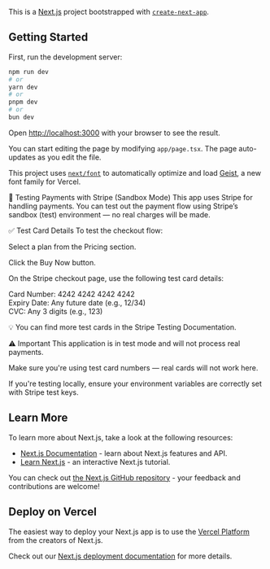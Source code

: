 This is a [Next.js](https://nextjs.org) project bootstrapped with [`create-next-app`](https://nextjs.org/docs/app/api-reference/cli/create-next-app).

## Getting Started

First, run the development server:

```bash
npm run dev
# or
yarn dev
# or
pnpm dev
# or
bun dev
```

Open [http://localhost:3000](http://localhost:3000) with your browser to see the result.

You can start editing the page by modifying `app/page.tsx`. The page auto-updates as you edit the file.

This project uses [`next/font`](https://nextjs.org/docs/app/building-your-application/optimizing/fonts) to automatically optimize and load [Geist](https://vercel.com/font), a new font family for Vercel.

🧪 Testing Payments with Stripe (Sandbox Mode)
This app uses Stripe for handling payments. You can test out the payment flow using Stripe’s sandbox (test) environment — no real charges will be made.

✅ Test Card Details
To test the checkout flow:

Select a plan from the Pricing section.

Click the Buy Now button.

On the Stripe checkout page, use the following test card details:

Card Number: 4242 4242 4242 4242  
Expiry Date: Any future date (e.g., 12/34)  
CVC: Any 3 digits (e.g., 123)

💡 You can find more test cards in the Stripe Testing Documentation.

⚠️ Important
This application is in test mode and will not process real payments.

Make sure you're using test card numbers — real cards will not work here.

If you're testing locally, ensure your environment variables are correctly set with Stripe test keys.

## Learn More

To learn more about Next.js, take a look at the following resources:

- [Next.js Documentation](https://nextjs.org/docs) - learn about Next.js features and API.
- [Learn Next.js](https://nextjs.org/learn) - an interactive Next.js tutorial.

You can check out [the Next.js GitHub repository](https://github.com/vercel/next.js) - your feedback and contributions are welcome!

## Deploy on Vercel

The easiest way to deploy your Next.js app is to use the [Vercel Platform](https://vercel.com/new?utm_medium=default-template&filter=next.js&utm_source=create-next-app&utm_campaign=create-next-app-readme) from the creators of Next.js.

Check out our [Next.js deployment documentation](https://nextjs.org/docs/app/building-your-application/deploying) for more details.
